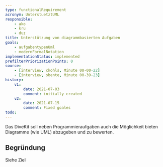 ```yaml
---
type: functionalRequirement
acronym: UnterstuetztUML
responsible: 
    - ako
    - kru
    - duz
title: Unterstützung von diagrammbasierten Aufgaben
goals: 
    - aufgabentypenUml
    - modernFormalNotation
implementationStatus: implemented
prefilterPriorizationPoints: 0
source:
    - [interview, ckohls, Minute 00-00-22]
    - [interview, sbente, Minute 00-39-23]
history:
    v1:
        date: 2021-07-03
        comment: initially created
    v2:
        date: 2021-07-15
        comment: Fixed goales
todo: 
---
```


Das DiveKit soll neben Programmieraufgaben auch die Möglichkeit bieten Diagramme (wie UML) abzugeben und zu bewerten.

## Begründung

Siehe Ziel

